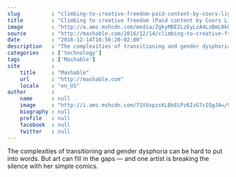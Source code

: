 ```yaml
---
slug          : "climbing-to-creative-freedom-paid-content-by-coors-light"
title         : "Climbing to creative freedom (Paid content by Coors Light)"
image         : "http://a.amz.mshcdn.com/media/ZgkyMDE2LzEyLzA4LzBmL0k0MUEyNDI3ZmluYWwuMTM4NDAuanBnCnAJdGh1bWIJMTIwMHg2MzAKZQlqcGc/7c2cb806/765/I41A2427-final.jpg"
source        : "http://mashable.com/2016/12/14/climbing-to-creative-freedom/"
date          : "2016-12-14T16:56:20-02:00"
description   : "The complexities of transitioning and gender dysphoria can be hard to put into words. But art can fill in the gaps — and one artist is breaking the silence with her simple comics."
categories    : ['technology']
tags          : ['Mashable']
site          :
    title     : "Mashable"
    url       : "http://mashable.com"
    locale    : "en_US"
author        :
    name      : null
    image     : "http://i.amz.mshcdn.com/71YUxpzcKLBkELPz6IzG7cIQgJA=/90x90/2016%2F06%2F29%2F8f%2Fhttpsd2mhye01h4nj2n.cloudfront.netmediaZgkyMDE1LzA3.bc690.jpg"
    biography : null
    profile   : null
    facebook  : null
    twitter   : null
---
```


The complexities of transitioning and gender dysphoria can be hard to put into words. But art can fill in the gaps — and one artist is breaking the silence with her simple comics.
